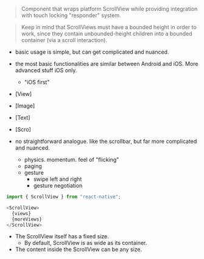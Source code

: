 




> Component that wraps platform ScrollView while providing integration with touch locking "responder" system.

> Keep in mind that ScrollViews must have a bounded height in order to work, since they contain unbounded-height children into a bounded container (via a scroll interaction).

+ basic usage is simple, but can get complicated and nuanced.
+ the most basic functionalities are similar between Android and iOS. More advanced stuff iOS only.
  + "iOS first"

+ [View]
+ [Image]
+ [Text]
+ [Scro]

+ no straightforward analogue. like the scrollbar, but far more complicated and nuanced.
  + physics. momentum. feel of "flicking"
  + paging
  + gesture
    + swipe left and right
    + gesture negotiation





```js
import { ScrollView } from "react-native";

<ScrollView>
  {views}
  {moreViews}
</ScrollView>
```

+ The ScrollView itself has a fixed size.
  + By default, ScrollView is as wide as its container.
+ The content inside the ScrollView can be any size.
